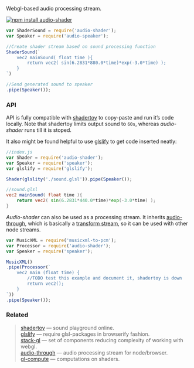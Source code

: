 Webgl-based audio processing stream.

[![npm install audio-shader](https://nodei.co/npm/audio-shader.png?mini=true)](https://npmjs.org/package/audio-shader/)

```js
var ShaderSound = require('audio-shader');
var Speaker = require('audio-speaker');

//Create shader stream based on sound processing function
ShaderSound(`
	vec2 mainSound( float time ){
		return vec2( sin(6.2831*880.0*time)*exp(-3.0*time) );
	}
`)

//Send generated sound to speaker
.pipe(Speaker());
```

### API

API is fully compatible with [shadertoy](https://www.shadertoy.com/) to copy-paste and run it’s code locally. Note that shadertoy limits output sound to `60s`, whereas _audio-shader_ runs till it is stoped.

It also might be found helpful to use [glslify](https://www.npmjs.com/package/glslify) to get code inserted neatly:

```js
//index.js
var Shader = require('audio-shader');
var Speaker = require('speaker');
var glslify = require('glslify');

Shader(glslity('./sound.glsl')).pipe(Speaker());
```

```glsl
//sound.glsl
vec2 mainSound( float time ){
	return vec2( sin(6.2831*440.0*time)*exp(-3.0*time) );
}
```

_Audio-shader_ can also be used as a processing stream. It inherits [audio-through](https://github.com/audio-lab/audio-through), which is basically a [transform stream](https://nodejs.org/api/stream.html#stream_class_stream_transform), so it can be used with other node streams.

```js
var MusicXML = require('musicxml-to-pcm');
var Processor = require('audio-shader');
var Speaker = require('speaker');

MusicXML()
.pipe(Processor(`
	vec2 main (float time) {
		//TODO test this example and document it, shadertoy is down
		return vec2();
	}
`))
.pipe(Speaker());
```


### Related

> [shadertoy](https://www.shadertoy.com) — sound playground online.<br/>
> [glslify](https://www.npmjs.com/package/glslify) — require glsl-packages in browserify fashion.<br/>
> [stack-gl](http://stack.gl) — set of components reducing complexity of working with webgl.<br/>
> [audio-through](https://github.com/audio-lab/audio-through) — audio processing stream for node/browser.<br/>
> [gl-compute](https://www.npmjs.com/package/gl-compute) — computations on shaders.<br/>